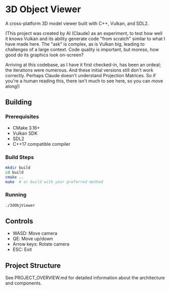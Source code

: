 # 3D Object Viewer

A cross-platform 3D model viewer built with C++, Vulkan, and SDL2.

(This project was created by AI (Claude) as an experiment, to test how well it knows
 Vulkan and its ability generate code "from scratch" similar to what I have made here.
 The "ask" is complex, as is Vulkan big, leading to challenges of a large context.
 Code quality is important, but moreso, how good do its graphics look on-screen?

 Arriving at this codebase, as I have it first checked-in, has been an ordeal; the
 iterations were numerous.  And these initial versions still don't work correctly.
 Perhaps Claude doesn't understand Projection Matrices.  So if you're a human
 reading this, there isn't much to see here, so you can move along!)

## Building

### Prerequisites
- CMake 3.16+
- Vulkan SDK
- SDL2
- C++17 compatible compiler

### Build Steps
```bash
mkdir build
cd build
cmake ..
make  # or build with your preferred method
```

### Running
```bash
./3dObjViewer
```

## Controls
- WASD: Move camera
- QE: Move up/down
- Arrow keys: Rotate camera
- ESC: Exit

## Project Structure
See PROJECT_OVERVIEW.md for detailed information about the architecture and components.
